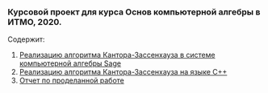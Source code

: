 ### Курсовой проект для курса Основ компьютерной алгебры в ИТМО, 2020.

Содержит:
1. [Реализацию алгоритма Кантора-Зассенхауза в системе компьютерной алгебры Sage](https://github.com/DespairedController/computer_algebra/tree/main/CAS)
2. [Реализацию алгоритма Кантора-Зассенхауза на языке C++](https://github.com/DespairedController/computer_algebra/tree/main/cantor_zassenhauz)
3. [Отчет по проделанной работе](https://github.com/DespairedController/computer_algebra/blob/main/COMPALGEBRA.pdf)
